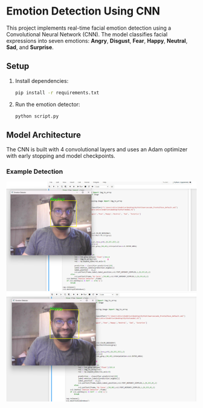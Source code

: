 # Emotion Detection Using CNN

This project implements real-time facial emotion detection using a Convolutional Neural Network (CNN). The model classifies facial expressions into seven emotions: **Angry**, **Disgust**, **Fear**, **Happy**, **Neutral**, **Sad**, and **Surprise**.

## Setup

1. Install dependencies:

    ```bash
    pip install -r requirements.txt
    ```

2. Run the emotion detector:

    ```bash
    python script.py
    ```

## Model Architecture

The CNN is built with 4 convolutional layers and uses an Adam optimizer with early stopping and model checkpoints.

### Example Detection
![Emotion Detection Example](image1.png)
![Emotion Detection Example](imge2.png)


